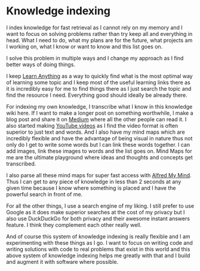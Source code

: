 # Knowledge indexing
I index knowledge for fast retrieval as I cannot rely on my memory and I want to focus on solving problems rather than try keep all and everything in head. What I need to do, what my plans are for the future, what projects am I working on, what I know or want to know and this list goes on.

I solve this problem in multiple ways and I change my approach as I find better ways of doing things.

I keep [Learn Anything](https://learn-anything.xyz/) as a way to quickly find what is the most optimal way of learning some topic and I keep most of the useful learning links there as it is incredibly easy for me to find things there as I just search the topic and find the resource I need. Everything good should ideally be already there.

For indexing my own knowledge, I transcribe what I know in this knowledge wiki here. If I want to make a longer post on something worthwhile, I make a blog post and share it on [Medium](https://medium.com/@nikitavoloboev) where all the other people can read it. I also started making [YouTube videos](https://www.youtube.com/channel/UCEKqrUfr_FMKIO9XSJS4vDw) as I find the video format is often superior to just text and words. And I also have my mind maps which are incredibly flexible and have the advantage of being visual in nature thus not only do I get to write some words but I can link these words together. I can add images, link these images to words and the list goes on. Mind Maps for me are the ultimate playground where ideas and thoughts and concepts get transcribed.

I also parse all these mind maps for super fast access with [Alfred My Mind](https://github.com/nikitavoloboev/alfred-my-mind#readme). Thus I can get to any piece of knowledge in less than 2 seconds at any given time because I know where something is placed and I have the powerful search in front of me.

For all the other things, I use a search engine of my liking. I still prefer to use Google as it does make superior searches at the cost of my privacy but I also use DuckDuckGo for both privacy and their awesome instant answers feature. I think they complement each other really well.

And of course this system of knowledge indexing is really flexible and I am experimenting with these things as I go. I want to focus on writing code and writing solutions with code to real problems that exist in this world and this above system of knowledge indexing helps me greatly with that and I build and augment it with software where possible.